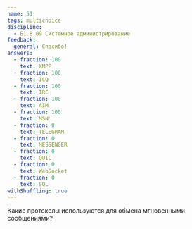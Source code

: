```yaml
---
name: 51
tags: multichoice
discipline:
  - Б1.В.09 Системное администрирование
feedback:
  general: Спасибо!
answers:
  - fraction: 100
    text: XMPP
  - fraction: 100
    text: ICQ
  - fraction: 100
    text: IRC
  - fraction: 100
    text: AIM
  - fraction: 100
    text: MSN
  - fraction: 0
    text: TELEGRAM
  - fraction: 0
    text: MESSENGER
  - fraction: 0
    text: QUIC
  - fraction: 0
    text: WebSocket
  - fraction: 0
    text: SQL
withShuffling: true
---
```


Какие протоколы используются для обмена мгновенными сообщениями?